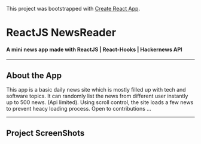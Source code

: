 This project was bootstrapped with [Create React App](https://github.com/facebook/create-react-app).


# ReactJS NewsReader

#### A mini news app made with ReactJS | React-Hooks | Hackernews API #####

--- 

## About the App

This app is a basic daily news site which is mostly filled up with tech and software topics. It can randomly list the news from different user instantly up to 500 news. (Api limited). Using scroll control, the site loads a few news to prevent heacy loading process. Open to contributions ...  

---

## Project ScreenShots
